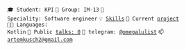 <code>🎓 Student: KPI</code>
<code>🎪 Group: IM-13</code>
<code>👷 Speciality: Software engineer</code>
<code>💡 [Skills](SKILLS.md)</code>
<code>🧻 Current [project](PROJECT.md)</code><br>
<code>🧑‍💻 Languages: Kotlin</code>
<code>📢 Public [talks: 0](TALKS.md)</code>
<code>💬 telegram: [@omegalulist](https://t.me/omegalulist)</code>
<code>📫 [artemkusch2@gmail.com](mailto:artemkusch2@gmail.com)</code>
